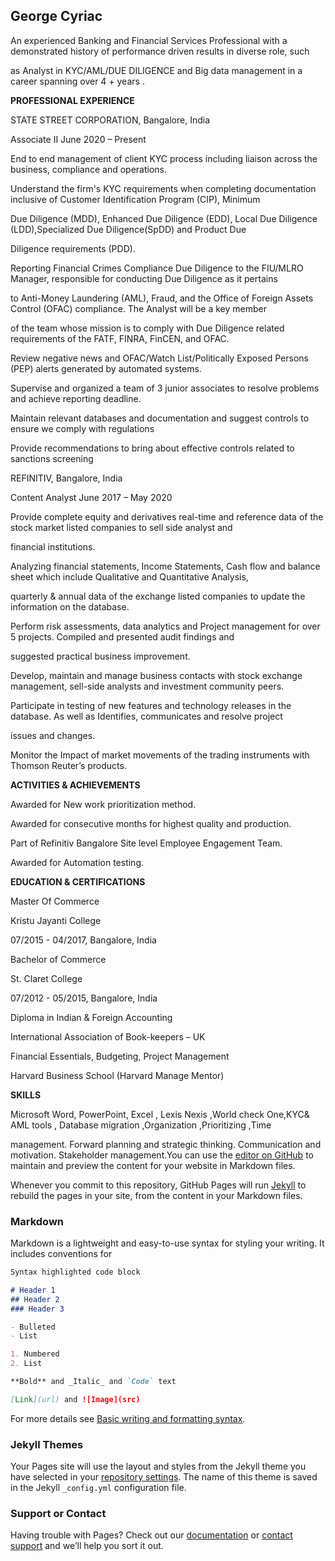 ## George Cyriac

An experienced Banking and Financial Services Professional with a demonstrated history of performance driven results in diverse role, such 

as Analyst in KYC/AML/DUE DILIGENCE and Big data management in a career spanning over 4 + years .

**PROFESSIONAL EXPERIENCE**

STATE STREET CORPORATION, Bangalore, India

Associate II June 2020 – Present

End to end management of client KYC process including liaison across the business, compliance and operations.

Understand the firm's KYC requirements when completing documentation inclusive of Customer Identification Program (CIP), Minimum 

Due Diligence (MDD), Enhanced Due Diligence (EDD), Local Due Diligence (LDD),Specialized Due Diligence(SpDD) and Product Due 

Diligence requirements (PDD).

Reporting Financial Crimes Compliance Due Diligence to the FIU/MLRO Manager, responsible for conducting Due Diligence as it pertains 

to Anti-Money Laundering (AML), Fraud, and the Office of Foreign Assets Control (OFAC) compliance. The Analyst will be a key member 

of the team whose mission is to comply with Due Diligence related requirements of the FATF, FINRA, FinCEN, and OFAC.

Review negative news and OFAC/Watch List/Politically Exposed Persons (PEP) alerts generated by automated systems.

Supervise and organized a team of 3 junior associates to resolve problems and achieve reporting deadline.

Maintain relevant databases and documentation and suggest controls to ensure we comply with regulations

Provide recommendations to bring about effective controls related to sanctions screening

REFINITIV, Bangalore, India

Content Analyst June 2017 – May 2020

Provide complete equity and derivatives real-time and reference data of the stock market listed companies to sell side analyst and 

financial institutions.

Analyzing financial statements, Income Statements, Cash flow and balance sheet which include Qualitative and Quantitative Analysis, 

quarterly & annual data of the exchange listed companies to update the information on the database.

Perform risk assessments, data analytics and Project management for over 5 projects. Compiled and presented audit findings and 

suggested practical business improvement.

Develop, maintain and manage business contacts with stock exchange management, sell-side analysts and investment community peers.

Participate in testing of new features and technology releases in the database. As well as Identifies, communicates and resolve project 

issues and changes.

Monitor the Impact of market movements of the trading instruments with Thomson Reuter’s products.

**ACTIVITIES & ACHIEVEMENTS**

Awarded for New work prioritization method.

Awarded for consecutive months for highest quality and production.

Part of Refinitiv Bangalore Site level Employee Engagement Team.

Awarded for Automation testing.

**EDUCATION & CERTIFICATIONS**

Master Of Commerce

Kristu Jayanti College

07/2015 - 04/2017, Bangalore, India

Bachelor of Commerce

St. Claret College

07/2012 - 05/2015, Bangalore, India

Diploma in Indian & Foreign Accounting

International Association of Book-keepers – UK

Financial Essentials, Budgeting, Project Management

Harvard Business School (Harvard Manage Mentor) 

**SKILLS**

Microsoft Word, PowerPoint, Excel , Lexis Nexis ,World check One,KYC& AML tools , Database migration ,Organization ,Prioritizing ,Time 

management. Forward planning and strategic thinking. Communication and motivation. Stakeholder management.You can use the [editor on GitHub](https://github.com/gcyriacm/gcyriacm-gmail.com/edit/main/README.md) to maintain and preview the content for your website in Markdown files.

Whenever you commit to this repository, GitHub Pages will run [Jekyll](https://jekyllrb.com/) to rebuild the pages in your site, from the content in your Markdown files.

### Markdown

Markdown is a lightweight and easy-to-use syntax for styling your writing. It includes conventions for

```markdown
Syntax highlighted code block

# Header 1
## Header 2
### Header 3

- Bulleted
- List

1. Numbered
2. List

**Bold** and _Italic_ and `Code` text

[Link](url) and ![Image](src)
```

For more details see [Basic writing and formatting syntax](https://docs.github.com/en/github/writing-on-github/getting-started-with-writing-and-formatting-on-github/basic-writing-and-formatting-syntax).

### Jekyll Themes

Your Pages site will use the layout and styles from the Jekyll theme you have selected in your [repository settings](https://github.com/gcyriacm/gcyriacm-gmail.com/settings/pages). The name of this theme is saved in the Jekyll `_config.yml` configuration file.

### Support or Contact

Having trouble with Pages? Check out our [documentation](https://docs.github.com/categories/github-pages-basics/) or [contact support](https://support.github.com/contact) and we’ll help you sort it out.
